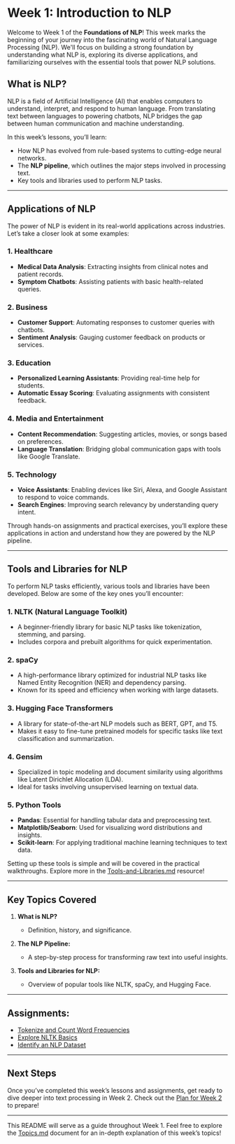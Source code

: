 # Week 1: Introduction to NLP  

Welcome to Week 1 of the **Foundations of NLP**! This week marks the beginning of your journey into the fascinating world of Natural Language Processing (NLP). We'll focus on building a strong foundation by understanding what NLP is, exploring its diverse applications, and familiarizing ourselves with the essential tools that power NLP solutions.  

## What is NLP?  
NLP is a field of Artificial Intelligence (AI) that enables computers to understand, interpret, and respond to human language. From translating text between languages to powering chatbots, NLP bridges the gap between human communication and machine understanding.  

In this week’s lessons, you’ll learn:  
- How NLP has evolved from rule-based systems to cutting-edge neural networks.  
- The **NLP pipeline**, which outlines the major steps involved in processing text.  
- Key tools and libraries used to perform NLP tasks.  

---

## Applications of NLP  
The power of NLP is evident in its real-world applications across industries. Let’s take a closer look at some examples:  

### 1. Healthcare  
- **Medical Data Analysis**: Extracting insights from clinical notes and patient records.  
- **Symptom Chatbots**: Assisting patients with basic health-related queries.  

### 2. Business  
- **Customer Support**: Automating responses to customer queries with chatbots.  
- **Sentiment Analysis**: Gauging customer feedback on products or services.  

### 3. Education  
- **Personalized Learning Assistants**: Providing real-time help for students.  
- **Automatic Essay Scoring**: Evaluating assignments with consistent feedback.  

### 4. Media and Entertainment  
- **Content Recommendation**: Suggesting articles, movies, or songs based on preferences.  
- **Language Translation**: Bridging global communication gaps with tools like Google Translate.  

### 5. Technology  
- **Voice Assistants**: Enabling devices like Siri, Alexa, and Google Assistant to respond to voice commands.  
- **Search Engines**: Improving search relevancy by understanding query intent.  

Through hands-on assignments and practical exercises, you’ll explore these applications in action and understand how they are powered by the NLP pipeline.  

---

## Tools and Libraries for NLP  

To perform NLP tasks efficiently, various tools and libraries have been developed. Below are some of the key ones you’ll encounter:  

### 1. **NLTK (Natural Language Toolkit)**  
- A beginner-friendly library for basic NLP tasks like tokenization, stemming, and parsing.  
- Includes corpora and prebuilt algorithms for quick experimentation.  

### 2. **spaCy**  
- A high-performance library optimized for industrial NLP tasks like Named Entity Recognition (NER) and dependency parsing.  
- Known for its speed and efficiency when working with large datasets.  

### 3. **Hugging Face Transformers**  
- A library for state-of-the-art NLP models such as BERT, GPT, and T5.  
- Makes it easy to fine-tune pretrained models for specific tasks like text classification and summarization.  

### 4. **Gensim**  
- Specialized in topic modeling and document similarity using algorithms like Latent Dirichlet Allocation (LDA).  
- Ideal for tasks involving unsupervised learning on textual data.  

### 5. **Python Tools**  
- **Pandas**: Essential for handling tabular data and preprocessing text.  
- **Matplotlib/Seaborn**: Used for visualizing word distributions and insights.  
- **Scikit-learn**: For applying traditional machine learning techniques to text data.  

Setting up these tools is simple and will be covered in the practical walkthroughs. Explore more in the [Tools-and-Libraries.md](./Resources/Tools-and-Libraries.md) resource!  

---

## Key Topics Covered  
1. **What is NLP?**  
   - Definition, history, and significance.  

2. **The NLP Pipeline:**  
   - A step-by-step process for transforming raw text into useful insights.  

3. **Tools and Libraries for NLP:**  
   - Overview of popular tools like NLTK, spaCy, and Hugging Face.  

---

## Assignments:  
- [Tokenize and Count Word Frequencies](./Assignments/Assignment-1-Tokenization-and-Word-Frequencies.ipynb)  
- [Explore NLTK Basics](./Assignments/Assignment-2-Exploring-NLTK.ipynb)  
- [Identify an NLP Dataset](./Assignments/Assignment-3-Dataset-Identification.ipynb)  

---

## Next Steps  
Once you’ve completed this week’s lessons and assignments, get ready to dive deeper into text processing in Week 2. Check out the [Plan for Week 2](./Plan-for-Next-Week.md) to prepare!  

---

This README will serve as a guide throughout Week 1. Feel free to explore the [Topics.md](./Topics.md) document for an in-depth explanation of this week’s topics!
